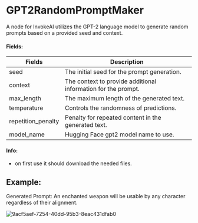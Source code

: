 # GPT2RandomPromptMaker
A node for InvokeAI utilizes the GPT-2 language model to generate random prompts based on a provided seed and context.

#### Fields:

| Fields | Description |
| -------- | ------------ |
| seed | The initial seed for the prompt generation.|
| context | The context to provide additional information for the prompt.|
| max_length | The maximum length of the generated text.|
| temperature | Controls the randomness of predictions.|
| repetition_penalty | Penalty for repeated content in the generated text.|
| model_name | Hugging Face gpt2 model name to use.|

#### Info:
- on first use it should download the needed files.

## Example:
Generated Prompt: An enchanted weapon will be usable by any character regardless of their alignment.

![9acf5aef-7254-40dd-95b3-8eac431dfab0](https://github.com/mickr777/GPT2RandomPromptMaker/assets/115216705/219ced60-2ebc-4a26-88ae-21e989ee72f9)

